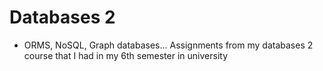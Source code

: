 # Databases 2
- ORMS, NoSQL, Graph databases...
Assignments from my databases 2 course that I had in my 6th semester in university

